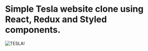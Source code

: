<h1>Simple Tesla website clone using React, Redux and Styled components.</h1>

![TESLA!](https://user-images.githubusercontent.com/63549062/184496126-09efab34-088d-49ad-a5a4-053f9a5a7427.png)
